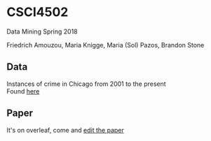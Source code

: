 # CSCI4502
Data Mining Spring 2018

Friedrich Amouzou,
Maria Knigge,
Maria (Sol) Pazos,
Brandon Stone 


## Data
Instances of crime in Chicago from 2001 to the present  
Found [here](https://catalog.data.gov/dataset/crimes-2001-to-present-398a4)

## Paper
It's on overleaf, come and [edit the paper](https://www.overleaf.com/14223690jyqrsfzswswx)

